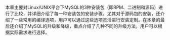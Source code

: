 

本章主要对Linux/UNIX平台下MySQL的3种安装包（即RPM、二进制和源码）进行了比较，并详细介绍了每一种安装包的安装步骤。尤其对于源码包的安装，还介绍了一些常用的编译选项，用户可以通过这些选项灵活进行安装定制。在本章的最后还介绍了MySQL的升级和降级，重点介绍了几种不同的升级方法，用户可以根据实际需求进行选择。



